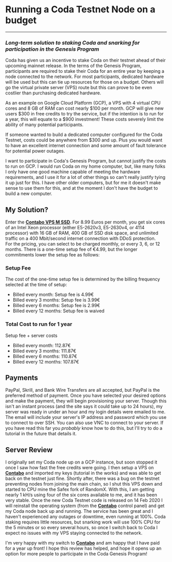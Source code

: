 # Running a Coda Testnet Node on a budget
---
### _Long-term solution to staking Coda and snarking for participation in the Genesis Program_

Coda has given us an incentive to stake Coda on their testnet ahead of their upcoming mainnet release. In the terms of the Genesis Program, participants are required to stake their Coda for an entire year by keeping a node connected to the network. For most participants, dedicated hardware will be used but this can tie up resources for those on a budget. Others will go the virtual private server (VPS) route but this can prove to be even costlier than purchasing dedicated hardware. 

As an example on Google Cloud Platform (GCP), a VPS with 4 virtual CPU cores and 8 GB of RAM can cost nearly $100 per month. GCP will give new users $300 in free credits to try the service, but if the intention is to run for a year, this will equate to a $900 investment! These costs severely limit the ability of many potential participants.

If someone wanted to build a dedicated computer configured for the Coda Testnet, costs could be anywhere from $300 and up. Plus you would want to have an excellent internet connection and some amount of fault tolerance for potential power outages.

I want to participate in Coda's Genesis Program, but cannot justify the costs to run on GCP. I would run Coda on my home computer, but, like many folks I only have one good machine capable of meeting the hardware requirements, and I use it for a lot of other things so can't really justify tying it up just for this. I have other older computers, but for me it doesn't make sense to use them for this, and at the moment I don't have the budget to build a new computer.

**My Solution?**
---
Enter the [**Contabo VPS M SSD**](https://www.anrdoezrs.net/click-9247314-13796470?sid=GitHub). For 8.99 Euros per month, you get six cores of an Intel Xeon processor (either E5-2620v3, E5-2630v4, or 4114 processor) with 16 GB of RAM, 400 GB of SSD disk space, and unlimited traffic on a 400 Mbit/second internet connection with DDoS protection.
<br>
For the pricing, you can select to be charged monthly, or every 3, 6, or 12 months. There is a one-time setup fee of €4.99, but the longer commitments lower the setup fee as follows:
<br>

### Setup Fee
The cost of the one-time setup fee is determined by the billing frequency selected at the time of setup:
- Billed every month: Setup fee is 4.99€
- Billed every 3 months: Setup fee is 3.99€
- Billed every 6 months: Setup fee is 2.99€
- Billed every 12 months: Setup fee is waived

### Total Cost to run for 1 year
Setup fee + server costs
- Billed every month: 112.87€
- Billed every 3 months: 111.87€
- Billed every 6 months: 110.87€
- Billed every 12 months: 107.87€

**Payments**
---
PayPal, Skrill, and Bank Wire Transfers are all accepted, but PayPal is the preferred method of payment. Once you have selected your desired options and make the payment, they will begin provisioning your server. Though this isn't an instant process (and the site says it could take up to 24 hours), my server was ready in under an hour and my login details were emailed to me. The email will include your server's IP address and password which you use to connect to over SSH. You can also use VNC to connect to your server. If you have read this far you _probably_ know how to do this, but I'll try to do a tutorial in the future that details it.
<br>

**Server Review**
---
I originally set my Coda node up on a GCP instance, but soon stopped it once I saw how fast the free credits were going. I then setup a VPS on [**Contabo**](https://www.anrdoezrs.net/click-9247314-13796470?sid=GitHub)  and imported my keys (tutorial in the works) and was able to get back on the testnet just fine. Shortly after, there was a bug on the testnet preventing nodes from joining the main chain, so I shut this VPS down and started to CPU mine the Safex fork of RandomX. With this, I am getting nearly 1 kH/s using four of the six cores available to me, and it has been very stable. Once the new Coda Testnet code is released on 14 Feb 2020 I will reinstall the operating system (from the [**Contabo**](https://www.anrdoezrs.net/click-9247314-13796470?sid=GitHub)  control panel) and get my Coda node back up and running. The service has been great and I haven't experienced any outages or downtime, even running at 100%. Coda staking requires little resources, but snarking work will use 100% CPU for the 5 minutes or so every several hours, so once I switch back to Coda I expect no issues with my VPS staying connected to the network.

I'm very happy with my switch to [**Contabo**](https://www.anrdoezrs.net/click-9247314-13796470?sid=GitHub)  and am happy that I have paid for a year up front! I hope this review has helped, and hope it opens up an option for more people to participate in the Coda Genesis Program!
